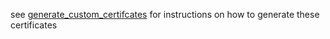 see [generate_custom_certifcates](src/test/resources/org/mockserver/netty/integration/tls/generate_custom_certifcates.md) for instructions on how to generate these certificates